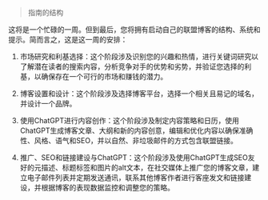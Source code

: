 > 指南的结构

这将是一个忙碌的一周。但到最后，您将拥有启动自己的联盟博客的结构、系统和提示。简而言之，这是这一周的安排：

1.  市场研究和利基选择：这个阶段涉及识别您的兴趣和热情，进行关键词研究以了解潜在读者的搜索内容，分析竞争对手的优势和劣势，并验证您选择的利基，以确保存在一个可行的市场和赚钱的潜力。

1.  博客设置和设计：这个阶段涉及选择博客平台，选择一个相关且易记的域名，并设计一个品牌。

1.  使用ChatGPT进行内容创作：这个阶段涉及制定内容策略和日历，使用ChatGPT生成博客文章、大纲和新的内容创意，编辑和优化内容以确保准确性、风格、语气和SEO，并以自然、非垃圾邮件的方式包含联盟链接。

1.  推广、SEO和链接建设与ChatGPT：这个阶段涉及使用ChatGPT生成SEO友好的元描述、标题标签和图片的alt文本，在社交媒体上推广您的博客文章，建立电子邮件列表并定期发送通讯，联系其他博客作者进行客座发文和链接建设，并根据博客的表现数据监控和调整您的策略。
